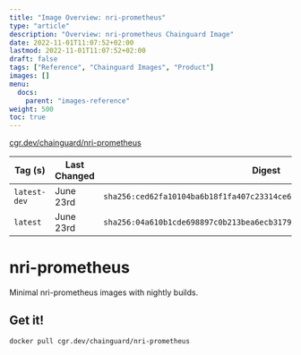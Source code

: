 ```yaml
---
title: "Image Overview: nri-prometheus"
type: "article"
description: "Overview: nri-prometheus Chainguard Image"
date: 2022-11-01T11:07:52+02:00
lastmod: 2022-11-01T11:07:52+02:00
draft: false
tags: ["Reference", "Chainguard Images", "Product"]
images: []
menu:
  docs:
    parent: "images-reference"
weight: 500
toc: true
---
```


[cgr.dev/chainguard/nri-prometheus](https://github.com/chainguard-images/images/tree/main/images/nri-prometheus)

| Tag (s)       | Last Changed | Digest                                                                    |
|---------------|--------------|---------------------------------------------------------------------------|
|  `latest-dev` | June 23rd    | `sha256:ced62fa10104ba6b18f1fa407c23314ce663748b01dba85f9d0efaa0641ee3f9` |
|  `latest`     | June 23rd    | `sha256:04a610b1cde698897c0b213bea6ecb31793eb3a03600accbf077d6d9d0bba747` |

# nri-prometheus

Minimal nri-prometheus images with nightly builds.

## Get it!

```shell
docker pull cgr.dev/chainguard/nri-prometheus
```
